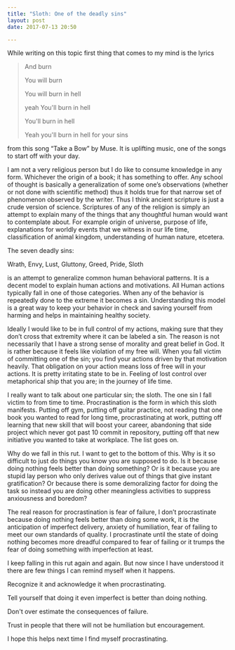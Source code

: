 ```yaml
---
title: "Sloth: One of the deadly sins"
layout: post
date: 2017-07-13 20:50

---
```




While writing on this topic first thing that comes to my mind is the lyrics

> And burn
>
> You will burn
>
> You will burn in hell
>
> yeah You'll burn in hell
>
> You'll burn in hell
>
> Yeah you'll burn in hell for your sins

from this song “Take a Bow” by Muse. It is uplifting music, one of the songs to start off with your day.


I am not a very religious person but I do like to consume knowledge in any form. Whichever the origin of a book; it has something to offer. Any school of thought is basically a generalization of some one’s observations (whether or not done with scientific method) thus it holds true for that narrow set of phenomenon observed by the writer. Thus I think ancient scripture is just a crude version of science. Scriptures of any of the religion is simply an attempt to explain many of the things that any thoughtful human would want to contemplate about. For example origin of universe, purpose of life, explanations for worldly events that we witness in our life time, classification of animal kingdom, understanding of human nature, etcetera.

The seven deadly sins:

Wrath, Envy, Lust, Gluttony, Greed, Pride, Sloth

is an attempt to generalize common human behavioral patterns. It is a decent model to explain human actions and motivations. All Human actions typically fall in one of those categories. When any of the behavior is repeatedly done to the extreme it becomes a sin. Understanding this model is a great way to keep your behavior in check and saving yourself from harming and helps in maintaining healthy society.

Ideally I would like to be in full control of my actions, making sure that they don’t cross that extremity where it can be labeled a sin. The reason is not necessarily that I have a strong sense of morality and great belief in God. It is rather because it feels like violation of my free will. When you fall victim of committing one of the sin; you find your actions driven by that motivation heavily. That obligation on your action means loss of free will in your actions. It is pretty irritating state to be in. Feeling of lost control over metaphorical ship that you are; in the journey of life time.

I really want to talk about one particular sin; the sloth. The one sin I fall victim to from time to time. Procrastination is the form in which this sloth manifests. Putting off gym, putting off guitar practice, not reading that one book you wanted to read for long time, procrastinating at work, putting off learning that new skill that will boost your career, abandoning that side project which never got past 10 commit in repository, putting off that new initiative you wanted to take at workplace. The list goes on.

Why do we fall in this rut. I want to get to the bottom of this. Why is it so difficult to just do things you know you are supposed to do. Is it because doing nothing feels better than doing something? Or is it because you are stupid lay person who only derives value out of things that give instant gratification? Or because there is some demoralizing factor for doing the task so instead you are doing other meaningless activities to suppress anxiousness and boredom?

The real reason for procrastination is fear of failure, I don’t procrastinate because doing nothing feels better than doing some work, it is the anticipation of imperfect delivery, anxiety of humiliation, fear of failing to meet our own standards of quality. I procrastinate until the state of doing nothing becomes more dreadful compared to fear of failing or it trumps the fear of doing something with imperfection at least.

I keep falling in this rut again and again. But now since I have understood it there are few things I can remind myself when it happens.

Recognize it and acknowledge it when procrastinating.

Tell yourself that doing it even imperfect is better than doing nothing.

Don't over estimate the consequences of failure.

Trust in people that there will not be humiliation but encouragement.

I hope this helps next time I find myself procrastinating.
